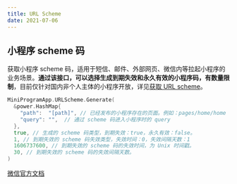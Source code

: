 ```yaml
---
title: URL Scheme
date: 2021-07-06
---
```




## 小程序 scheme 码

获取小程序 scheme 码，适用于短信、邮件、外部网页、微信内等拉起小程序的业务场景。**通过该接口，可以选择生成到期失效和永久有效的小程序码，有数量限制**，目前仅针对国内非个人主体的小程序开放，详见[获取 URL scheme](https://developers.weixin.qq.com/miniprogram/dev/framework/open-ability/url-scheme.html)。

``` go
MiniProgramApp.URLScheme.Generate(
  &power.HashMap{
    "path":  "[path]", // 已经发布的小程序存在的页面。例如：pages/home/home
    "query": "",  // 通过 scheme 码进入小程序时的 query
  },
  true, // 生成的 scheme 码类型，到期失效：true，永久有效：false。
  1, // 到期失效的 scheme 码失效类型，失效时间：0，失效间隔天数：1
  1606737600, // 到期失效的 scheme 码的失效时间，为 Unix 时间戳。
  30, // 到期失效的 scheme 码的失效间隔天数。
)
```

[微信官方文档](https://developers.weixin.qq.com/miniprogram/dev/api-backend/open-api/url-scheme/urlscheme.generate.html)
